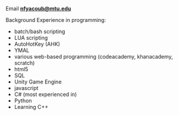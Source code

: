 Email
**nfyacoub@mtu.edu**

Background Experience in programming:<br/>
- batch/bash scripting
- LUA scripting
- AutoHotKey (AHK)
- YMAL
- various web-based programming (codeacademy, khanacademy, scratch)
- html5
- SQL
- Unity Game Engine
- javascript
- C# (most experienced in)
- Python
- Learning C++
